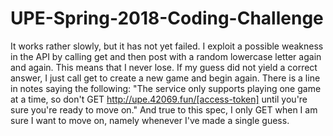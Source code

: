 # UPE-Spring-2018-Coding-Challenge

It works rather slowly, but it has not yet failed. I exploit a possible weakness in the API by calling get and then post with a random lowercase letter again and again. This means that I never lose. If my guess did not yield a correct answer, I just call get to create a new game and begin again. There is a line in notes saying the following: "The service only supports playing one game at a time, so don't GET http://upe.42069.fun/[access-token] until you're sure you're ready to move on." And true to this spec, I only GET when I am sure I want to move on, namely whenever I've made a single guess.
